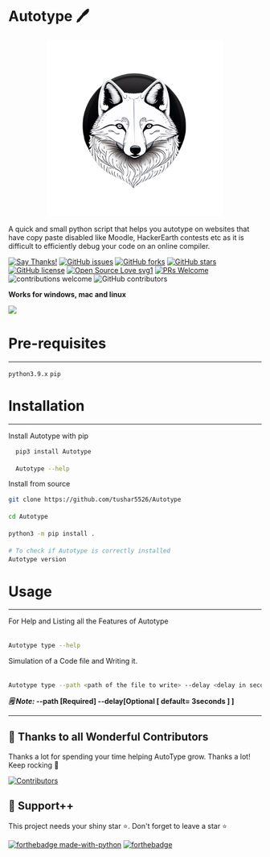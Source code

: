 # Autotype 🖊

<center>
    <img src="artwork/AutotypeLogo.png" width="350" height="350">
</center>


A quick and small python script that helps you autotype on websites that have copy paste disabled like Moodle, HackerEarth contests etc as it is difficult to efficiently debug your code on an online compiler.

[![Say Thanks!](https://img.shields.io/badge/Say%20Thanks-!-1EAEDB.svg)](https://saythanks.io/to/codingid6)
[![GitHub issues](https://img.shields.io/github/issues/tushar5526/Autotype)](https://github.com/tushar5526/Autotype/issues)
[![GitHub forks](https://img.shields.io/github/forks/tushar5526/Autotype)](https://github.com/tushar5526/Autotype/network)
[![GitHub stars](https://img.shields.io/github/stars/tushar5526/Autotype)](https://github.com/tushar5526/Autotype/stargazers)
[![GitHub license](https://img.shields.io/github/license/tushar5526/Autotype)](https://github.com/tushar5526/Autotype/blob/main/LICENSE)
[![Open Source Love svg1](https://badges.frapsoft.com/os/v1/open-source.svg?v=103)](https://github.com/ellerbrock/open-source-badges/) [![PRs Welcome](https://img.shields.io/badge/PRs-welcome-brightgreen.svg?style=flat-square)](http://makeapullrequest.com) ![contributions welcome](https://img.shields.io/static/v1.svg?label=Contributions&message=Welcome&color=0059b3&style=flat-square) ![GitHub contributors](https://img.shields.io/github/contributors-anon/tushar5526/Autotype)
<br>

**Works for windows, mac and linux**

<img src="https://i.imgur.com/pUfYwD0.gif">

# Pre-requisites
<hr>

`python3.9.x`
`pip`

# Installation
<hr>

Install Autotype with pip
```bash
  pip3 install Autotype

  Autotype --help
```

Install from source

```bash
git clone https://github.com/tushar5526/Autotype

cd Autotype

python3 -m pip install .

# To check if Autotype is correctly installed
Autotype version

```

# Usage
<hr>

For Help and Listing all the Features of Autotype
```bash

Autotype type --help

```

Simulation of a Code file and Writing it.
```bash

Autotype type --path <path of the file to write> --delay <delay in seconds befor writing>

```

<b> <i> 🗒️ Note: </i>  --path [Required] --delay[Optional [ default= 3seconds ] ]️</b>

<hr>


## 💪 Thanks to all Wonderful Contributors

Thanks a lot for spending your time helping AutoType grow.
Thanks a lot! Keep rocking 🍻

[![Contributors](https://contrib.rocks/image?repo=tushar5526/Autotype)](https://github.com/tushar5526/Autotype/graphs/contributors)

## 🙏 Support++

This project needs your shiny star ⭐.
Don't forget to leave a star ⭐️

[![forthebadge made-with-python](http://ForTheBadge.com/images/badges/made-with-python.svg)](https://www.python.org/)  [![forthebadge](https://forthebadge.com/images/badges/built-with-love.svg)](https://forthebadge.com)
